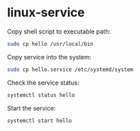 # linux-service

Copy shell script to executable path:
```bash
sudo cp hello /usr/local/bin
```

Copy service into the system:
```bash
sudo cp hello.service /etc/systemd/system
```

Check the service status:
```bash
systemctl status hello
```

Start the service:
```bash
systemctl start hello
```

